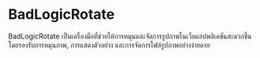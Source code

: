 # BadLogicRotate
 BadLogicRotate เป็นเครื่องมือที่ช่วยให้การหมุนและจัดการรูปภาพในเว็บแอปพลิเคชันสะดวกขึ้น โดยรองรับการหมุนภาพ, การแสดงตัวอย่าง และการจัดการไฟล์รูปภาพอย่างง่ายดาย
